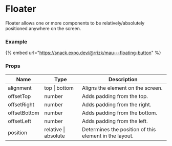 # Floater

Floater allows one or more components to be relatively/absolutely positioned anywhere on the screen.

### Example

{% embed url="https://snack.expo.dev/@rrizk/mau---floating-button" %}

### Props

| Name         | Type                 | Description                                            |
| ------------ | -------------------- | ------------------------------------------------------ |
| alignment    | top \| bottom        | Aligns the element on the screen.                      |
| offsetTop    | number               | Adds padding from the top.                             |
| offsetRight  | number               | Adds padding from the right.                           |
| offsetBottom | number               | Adds padding from the bottom.                          |
| offsetLeft   | number               | Adds padding from the left.                            |
| position     | relative \| absolute | Determines the position of this element in the layout. |
